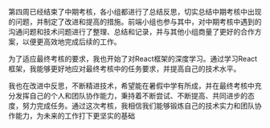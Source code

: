   第四周已经结束了中期考核，各小组都进行了总结反思，切实总结中期考核中出现的问题，并制定了改进和提高的措施。前端小组也参与其中，对中期考核中遇到的沟通问题和技术问题进行了整理、总结和记录，并与其他小组商量了更好的合作方案，以便更高效地完成后续的工作。

  为了适应最终考核的要求，我也开始了对React框架的深度学习。通过学习React框架，我能够更好地应对最终考核中的任务要求，并提高自己的技术水平。

  我也在改进中反思，不断精进技术，希望能在暑假中学有所成，并在最终考核中充分发挥自己的个人和团队协作能力，秉持着不断尝试、不断提高、共同进步的态度，努力完成任务。通过这次考核，我相信我们能够锻炼自己的技术实力和团队协作能力，为未来的工作打下更坚实的基础